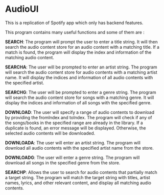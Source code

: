 # AudioUI

This is a replication of Spotify app which only has backend features.

This program contains many useful functions and some of them are : 

**SEARCH**: The program will prompt the user to enter a title string. It will then search the audio content store for an audio content with a matching title. If a match is found, the program will display the index and information of the matching audio content.

**SEARCHA**: The user will be prompted to enter an artist string. The program will search the audio content store for audio contents with a matching artist name. It will display the indices and information of all audio contents with the specified artist.

**SEARCHG**: The user will be prompted to enter a genre string. The program will search the audio content store for songs with a matching genre. It will display the indices and information of all songs with the specified genre.

**DOWNLOAD**: The user will specify a range of audio contents to download by providing the fromIndex and toIndex. The program will check if any of the songs/books in the specified range are already in the library. If a duplicate is found, an error message will be displayed. Otherwise, the selected audio contents will be downloaded.

**DOWNLOADA**: The user will enter an artist string. The program will download all audio contents with the specified artist name from the store.

**DOWNLOADG**: The user will enter a genre string. The program will download all songs in the specified genre from the store.

**SEARCHP**: Allows the user to search for audio contents that partially match a target string. The program will match the target string with titles, artist names, lyrics, and other relevant content, and display all matching audio contents.

